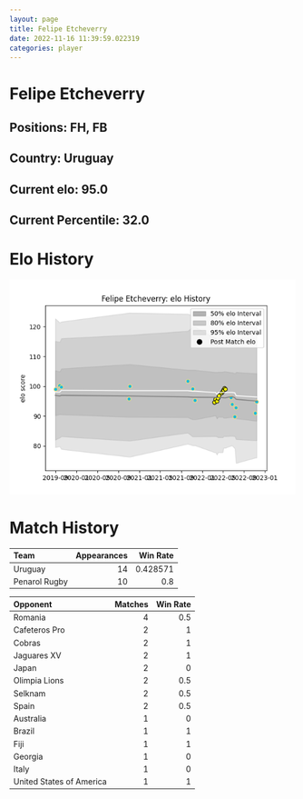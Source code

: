 ```yaml
---  
layout: page  
title: Felipe Etcheverry  
date: 2022-11-16 11:39:59.022319  
categories: player  
---
```

# Felipe Etcheverry

## Positions: FH, FB

## Country: Uruguay

## Current elo: 95.0

## Current Percentile: 32.0

# Elo History


![elo history](history_FelipeEtcheverry.png)
# Match History


| Team          |   Appearances |   Win Rate |
|:--------------|--------------:|-----------:|
| Uruguay       |            14 |   0.428571 |
| Penarol Rugby |            10 |   0.8      |

| Opponent                 |   Matches |   Win Rate |
|:-------------------------|----------:|-----------:|
| Romania                  |         4 |        0.5 |
| Cafeteros Pro            |         2 |        1   |
| Cobras                   |         2 |        1   |
| Jaguares XV              |         2 |        1   |
| Japan                    |         2 |        0   |
| Olimpia Lions            |         2 |        0.5 |
| Selknam                  |         2 |        0.5 |
| Spain                    |         2 |        0.5 |
| Australia                |         1 |        0   |
| Brazil                   |         1 |        1   |
| Fiji                     |         1 |        1   |
| Georgia                  |         1 |        0   |
| Italy                    |         1 |        0   |
| United States of America |         1 |        1   |